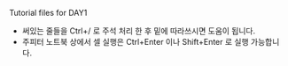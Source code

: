 Tutorial files for DAY1

- 써있는 줄들을 Ctrl+/ 로 주석 처리 한 후 밑에 따라쓰시면 도움이 됩니다.
- 주피터 노트북 상에서 셀 실행은 Ctrl+Enter 이나 Shift+Enter 로 실행 가능합니다.
